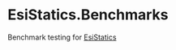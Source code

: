 # EsiStatics.Benchmarks

Benchmark testing for [EsiStatics](https://github.com/jameson2011/EsiStatics)

